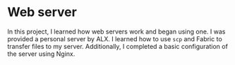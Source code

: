 # Web server

In this project, I learned how web servers work and began using one. I was provided a personal server by ALX. I learned how to use `scp` and Fabric to transfer files to my server. Additionally, I completed a basic configuration of the server using Nginx.
